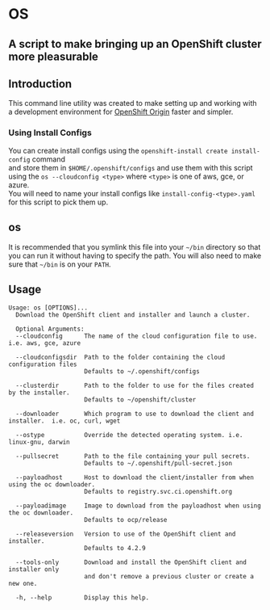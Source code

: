 # OS

## A script to make bringing up an OpenShift cluster more pleasurable

## Introduction

This command line utility was created to make setting up and working
with a development environment for [OpenShift Origin](https://openshift.org) faster and simpler.

### Using Install Configs
You can create install configs using the `openshift-install create install-config` command  
and store them in `$HOME/.openshift/configs` and use them with this script using the `os --cloudconfig <type>` where `<type>` is one of aws, gce, or azure.  
You will need to name your install configs like `install-config-<type>.yaml` for this script to pick them up.

## os
It is recommended that you symlink this file into your `~/bin` directory
so that you can run it without having to specify the path.  You will also
need to make sure that `~/bin` is on your `PATH`.



## Usage
```
Usage: os [OPTIONS]...
  Download the OpenShift client and installer and launch a cluster.

  Optional Arguments:
  --cloudconfig      The name of the cloud configuration file to use. i.e. aws, gce, azure

  --cloudconfigsdir  Path to the folder containing the cloud configuration files
                     Defaults to ~/.openshift/configs

  --clusterdir       Path to the folder to use for the files created by the installer.
                     Defaults to ~/openshift/cluster

  --downloader       Which program to use to download the client and installer.  i.e. oc, curl, wget

  --ostype           Override the detected operating system. i.e. linux-gnu, darwin

  --pullsecret       Path to the file containing your pull secrets.  
                     Defaults to ~/.openshift/pull-secret.json

  --payloadhost      Host to download the client/installer from when using the oc downloader.
                     Defaults to registry.svc.ci.openshift.org

  --payloadimage     Image to download from the payloadhost when using the oc downloader.
                     Defaults to ocp/release

  --releaseversion   Version to use of the OpenShift client and installer.
                     Defaults to 4.2.9

  --tools-only       Download and install the OpenShift client and installer only
                     and don't remove a previous cluster or create a new one.

  -h, --help         Display this help.
```

